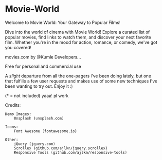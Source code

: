 # Movie-World

Welcome to Movie World: Your Gateway to Popular Films!

Dive into the world of cinema with Movie World! Explore a curated list of popular movies, find links to watch them, and discover your next favorite film. Whether you're in the mood for action, romance, or comedy, we've got you covered!

movies.com by @Kumle Developers...

Free for personal and commercial use


A *slight* departure from all the one-pagers I've been doing lately, but one
that fulfills a few user requests and makes use of some new techniques I've been wanting
to try out. Enjoy it :)

(* = not included)
yaaa! pl work


Credits:

	Demo Images:
		Unsplash (unsplash.com)

	Icons:
		Font Awesome (fontawesome.io)

	Other:
		jQuery (jquery.com)
		Scrollex (github.com/ajlkn/jquery.scrollex)
		Responsive Tools (github.com/ajlkn/responsive-tools)

